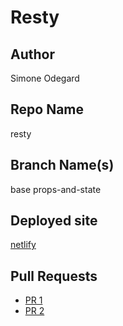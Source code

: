 # Resty

## Author

Simone Odegard

## Repo Name

resty

## Branch Name(s)

base
props-and-state

## Deployed site

[netlify](https://kind-ritchie-1fc32f.netlify.app/)

## Pull Requests

- [PR 1](https://github.com/SimoneOdegard/resty/pull/1)
- [PR 2](https://github.com/SimoneOdegard/resty/pull/3)